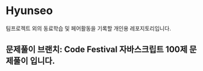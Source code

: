 # Hyunseo
팀프로젝트 외의 동료학습 및 페어활동을 기록할 개인용 레포지토리입니다.

## 문제풀이 브랜치: Code Festival 자바스크립트 100제 문제풀이 입니다.
